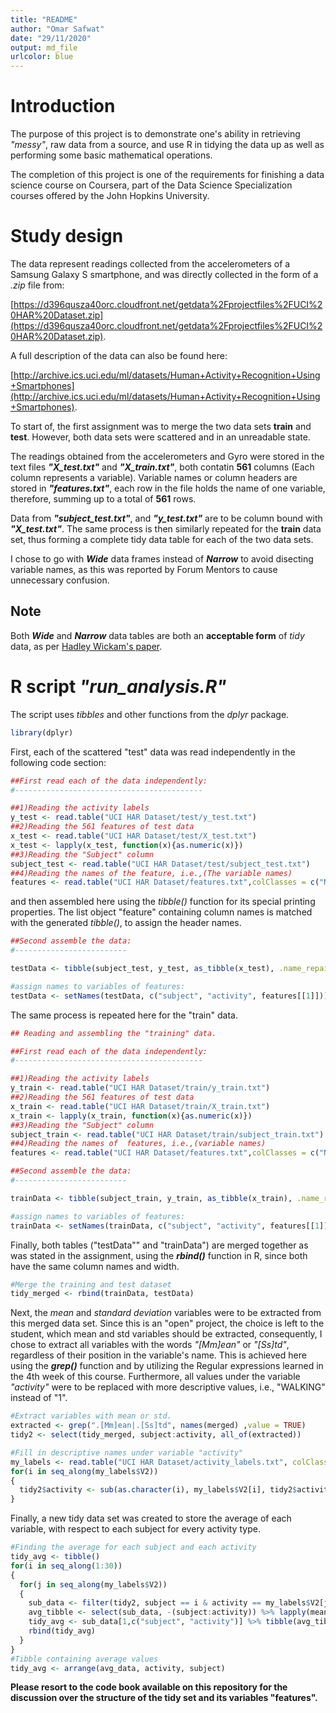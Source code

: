 ```yaml
---
title: "README"
author: "Omar Safwat"
date: "29/11/2020"
output: md_file
urlcolor: blue
---
```

# Introduction

The purpose of this project is to demonstrate one's ability in retrieving *"messy"*, raw data from a source, and use R in tidying the data up as well as performing some basic mathematical operations.

The completion of this project is one of the requirements for finishing a data science course on Coursera, part of the Data Science Specialization courses offered by the John Hopkins University.

# Study design
The data represent readings collected from the accelerometers of a Samsung Galaxy S smartphone, and was directly collected in the form of a *.zip* file from:

[https://d396qusza40orc.cloudfront.net/getdata%2Fprojectfiles%2FUCI%20HAR%20Dataset.zip](https://d396qusza40orc.cloudfront.net/getdata%2Fprojectfiles%2FUCI%20HAR%20Dataset.zip). 

A full description of the data can also be found here:

[http://archive.ics.uci.edu/ml/datasets/Human+Activity+Recognition+Using+Smartphones](http://archive.ics.uci.edu/ml/datasets/Human+Activity+Recognition+Using+Smartphones).

To start of, the first assignment was to merge the two data sets **train** and **test**. However, both data sets were scattered and in an unreadable state. 

The readings obtained from the accelerometers and Gyro were stored in the text files ***"X_test.txt"*** and ***"X_train.txt"***, both contatin **561** columns (Each column represents a variable). Variable names or column headers are stored in ***"features.txt"***, each row in the file holds the name of one variable, therefore, summing up to a total of **561** rows.

Data from ***"subject_test.txt"***, and ***"y_test.txt"*** are to be column bound with ***"X_test.txt"***. The same process is then similarly repeated for the **train** data set, thus forming a complete tidy data table for each of the two data sets.

I chose to go with ***Wide*** data frames instead of ***Narrow*** to avoid disecting variable names, as this was reported by Forum Mentors to cause unnecessary confusion.

## Note

Both ***Wide*** and ***Narrow*** data tables are both an **acceptable form** of *tidy* data, as per [Hadley Wickam's paper](https://vita.had.co.nz/papers/tidy-data.pdf).

# R script *"run_analysis.R"*

The script uses *tibbles* and other functions from the *dplyr* package.
```r
library(dplyr)
```

First, each of the scattered "test" data was read independently in the following code section:
```r
##First read each of the data independently:
#------------------------------------------

##1)Reading the activity labels
y_test <- read.table("UCI HAR Dataset/test/y_test.txt")
##2)Reading the 561 features of test data
x_test <- read.table("UCI HAR Dataset/test/X_test.txt")
x_test <- lapply(x_test, function(x){as.numeric(x)})
##3)Reading the "Subject" column
subject_test <- read.table("UCI HAR Dataset/test/subject_test.txt")
##4)Reading the names of the feature, i.e.,(The variable names)
features <- read.table("UCI HAR Dataset/features.txt",colClasses = c("NULL", "character"))
```
and then assembled here using the *tibble()* function for its special printing properties. The list object "feature" containing column names is matched with the generated *tibble()*, to assign the header names.
```r
##Second assemble the data:
#-------------------------

testData <- tibble(subject_test, y_test, as_tibble(x_test), .name_repair = "minimal")

#assign names to variables of features:
testData <- setNames(testData, c("subject", "activity", features[[1]]))
```
The same process is repeated here for the "train" data.
```r
## Reading and assembling the "training" data.

##First read each of the data independently:
#------------------------------------------

##1)Reading the activity labels
y_train <- read.table("UCI HAR Dataset/train/y_train.txt")
##2)Reading the 561 features of test data
x_train <- read.table("UCI HAR Dataset/train/X_train.txt")
x_train <- lapply(x_train, function(x){as.numeric(x)})
##3)Reading the "Subject" column
subject_train <- read.table("UCI HAR Dataset/train/subject_train.txt")
##4)Reading the names of  features, i.e.,(variable names)
features <- read.table("UCI HAR Dataset/features.txt",colClasses = c("NULL", "character"))

##Second assemble the data:
#-------------------------

trainData <- tibble(subject_train, y_train, as_tibble(x_train), .name_repair = "minimal")

#assign names to variables of features:
trainData <- setNames(trainData, c("subject", "activity", features[[1]]))
```
Finally, both tables ("testData"" and "trainData") are merged together as was stated in the assignment, using the ***rbind()*** function in R, since both have the same column names and width.
```r
#Merge the training and test dataset
tidy_merged <- rbind(trainData, testData)
```
Next, the *mean* and *standard deviation* variables were to be extracted from this merged data set. Since this is an "open" project, the choice is left to the student, which mean and std variables should be extracted, consequently, I chose to extract all variables with the words *"[Mm]ean"* or *"[Ss]td"*, regardless of their position in the variable's name. This is achieved here using the ***grep()*** function and by utilizing the Regular expressions learned in the 4th week of this course. Furthermore, all values under the variable *"activity"* were to be replaced with more descriptive values, i.e., "WALKING" instead of "1".
```r
#Extract variables with mean or std.
extracted <- grep(".[Mm]ean|.[Ss]td", names(merged) ,value = TRUE)
tidy2 <- select(tidy_merged, subject:activity, all_of(extracted))

#Fill in descriptive names under variable "activity"
my_labels <- read.table("UCI HAR Dataset/activity_labels.txt", colClasses = c("NULL", "character"))
for(i in seq_along(my_labels$V2))
{
  tidy2$activity <- sub(as.character(i), my_labels$V2[i], tidy2$activity)
}
```

Finally, a new tidy data set was created to store the average of each variable, with respect to each subject for every activity type.
```r
#Finding the average for each subject and each activity
tidy_avg <- tibble() 
for(i in seq_along(1:30))
{
  for(j in seq_along(my_labels$V2))
  {
    sub_data <- filter(tidy2, subject == i & activity == my_labels$V2[j])
    avg_tibble <- select(sub_data, -(subject:activity)) %>% lapply(mean) %>% as_tibble()
    tidy_avg <- sub_data[1,c("subject", "activity")] %>% tibble(avg_tibble)%>% 
    rbind(tidy_avg)
  }
}
#Tibble containing average values
tidy_avg <- arrange(avg_data, activity, subject)
```
**Please resort to the code book available on this repository for the discussion over the structure of the tidy set and its variables "features".**
